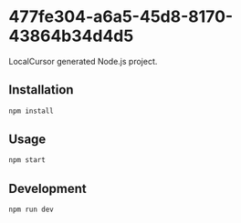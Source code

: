 # 477fe304-a6a5-45d8-8170-43864b34d4d5

LocalCursor generated Node.js project.

## Installation

```bash
npm install
```

## Usage

```bash
npm start
```

## Development

```bash
npm run dev
```
